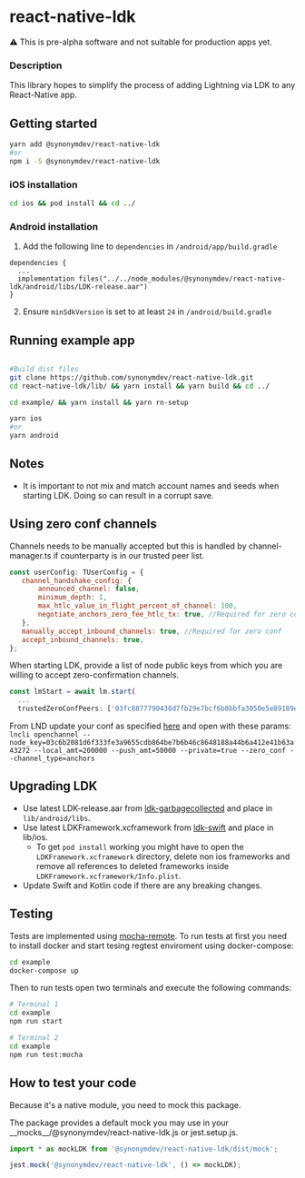 # react-native-ldk

:warning: This is pre-alpha software and not suitable for production apps yet.


### Description
This library hopes to simplify the process of adding Lightning via LDK to any React-Native app.

## Getting started

```bash
yarn add @synonymdev/react-native-ldk
#or
npm i -S @synonymdev/react-native-ldk
````

### iOS installation
```bash
cd ios && pod install && cd ../
````

### Android installation
1. Add the following line to `dependencies` in `/android/app/build.gradle`
```
dependencies {
  ...
  implementation files("../../node_modules/@synonymdev/react-native-ldk/android/libs/LDK-release.aar")
}
```
2. Ensure `minSdkVersion` is set to at least `24` in `/android/build.gradle`


## Running example app
```bash

#Build dist files
git clone https://github.com/synonymdev/react-native-ldk.git
cd react-native-ldk/lib/ && yarn install && yarn build && cd ../

cd example/ && yarn install && yarn rn-setup

yarn ios
#or
yarn android
```

## Notes
 - It is important to not mix and match account names and seeds when starting LDK. Doing so can result in a corrupt save.

 ## Using zero conf channels
 Channels needs to be manually accepted but this is handled by channel-manager.ts if counterparty is in our trusted peer list.
 ```javascript
 const userConfig: TUserConfig = {
	channel_handshake_config: {
		announced_channel: false,
		minimum_depth: 1,
		max_htlc_value_in_flight_percent_of_channel: 100,
		negotiate_anchors_zero_fee_htlc_tx: true, //Required for zero conf
	},
	manually_accept_inbound_channels: true, //Required for zero conf
	accept_inbound_channels: true,
};
 ```
When starting LDK, provide a list of node public keys from which you are willing to accept zero-confirmation channels.

```javascript
const lmStart = await lm.start(
  ...
  trustedZeroConfPeers: ['03fc8877790430d7fb29e7bcf6b8bbfa3050e5e89189e27f97300e8a1e9ce589a3']
```

From LND update your conf as specified [here](https://github.com/lightningnetwork/lnd/blob/master/docs/zero_conf_channels.md) and open with these params:
 `lncli openchannel --node_key=03c6b2081d6f333fe3a9655cdb864be7b6b46c8648188a44b6a412e41b63a43272 --local_amt=200000 --push_amt=50000 --private=true --zero_conf --channel_type=anchors`

## Upgrading LDK
- Use latest LDK-release.aar from [ldk-garbagecollected](https://github.com/lightningdevkit/ldk-garbagecollected/releases) and place in `lib/android/libs`.
- Use latest LDKFramework.xcframework from [ldk-swift](https://github.com/lightningdevkit/ldk-swift/releases) and place in lib/ios.
  - To get `pod install` working you might have to open the `LDKFramework.xcframework` directory, delete non ios frameworks and remove all references to deleted frameworks inside `LDKFramework.xcframework/Info.plist`.
- Update Swift and Kotlin code if there are any breaking changes.

## Testing

Tests are implemented using [mocha-remote](https://github.com/kraenhansen/mocha-remote). To run tests at first you need to install docker and start tesing regtest enviroment using docker-compose:

```bash
cd example
docker-compose up
```

Then to run tests open two terminals and execute the following commands:

```bash
# Terminal 1
cd example
npm run start
```


```bash
# Terminal 2
cd example
npm run test:mocha
```

## How to test your code

Because it's a native module, you need to mock this package.

The package provides a default mock you may use in your \_\_mocks\_\_/@synonymdev/react-native-ldk.js or jest.setup.js.

```ts
import * as mockLDK from '@synonymdev/react-native-ldk/dist/mock';

jest.mock('@synonymdev/react-native-ldk', () => mockLDK);
```
